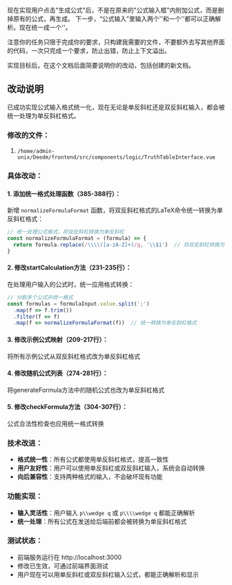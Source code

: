 现在实现用户点击"生成公式"后，不是在原来的"公式输入框"内附加公式，而是删掉原有的公式，再生成。
下一步，“公式输入”里输入两个'\'和一个'\'都可以正确解析。现在统一成一个'\'。

注意你的任务只限于完成你的要求，只构建我需要的文件，不要额外去写其他界面的代码，一次只完成一个要求，防止出错，防止上下文溢出。

实现目标后，在这个文档后面简要说明你的改动，包括创建的新文档。

## 改动说明

已成功实现公式输入格式统一化，现在无论是单反斜杠还是双反斜杠输入，都会被统一处理为单反斜杠格式。

### 修改的文件：
1. `/home/admin-unix/Deedm/frontend/src/components/logic/TruthTableInterface.vue`

### 具体改动：

#### 1. 添加统一格式处理函数（385-388行）：
新增 `normalizeFormulaFormat` 函数，将双反斜杠格式的LaTeX命令统一转换为单反斜杠格式：

```javascript
// 统一处理公式格式，将双反斜杠转换为单反斜杠
const normalizeFormulaFormat = (formula) => {
  return formula.replace(/\\\\([a-zA-Z]+)/g, '\\$1')  // 将双反斜杠转换为单反斜杠
}
```

#### 2. 修改startCalculation方法（231-235行）：
在处理用户输入的公式时，统一应用格式转换：

```javascript
// 分割多个公式并统一格式
const formulas = formulaInput.value.split(';')
  .map(f => f.trim())
  .filter(f => f)
  .map(f => normalizeFormulaFormat(f))  // 统一转换为单反斜杠格式
```

#### 3. 修改示例公式映射（209-217行）：
将所有示例公式从双反斜杠格式改为单反斜杠格式

#### 4. 修改随机公式列表（274-281行）：
将generateFormula方法中的随机公式也改为单反斜杠格式

#### 5. 修改checkFormula方法（304-307行）：
公式合法性检查也应用统一格式转换

### 技术改进：
- **格式统一性**：所有公式都使用单反斜杠格式，提高一致性
- **用户友好性**：用户可以使用单反斜杠或双反斜杠输入，系统会自动转换
- **向后兼容性**：支持两种格式的输入，不会破坏现有功能

### 功能实现：
- **输入灵活性**：用户输入 `p\\wedge q` 或 `p\\\\wedge q` 都能正确解析
- **统一处理**：所有公式在发送给后端前都会被转换为单反斜杠格式

### 测试状态：
- 前端服务运行在 http://localhost:3000
- 修改已生效，可通过前端界面测试
- 用户现在可以用单反斜杠或双反斜杠输入公式，都能正确解析和显示